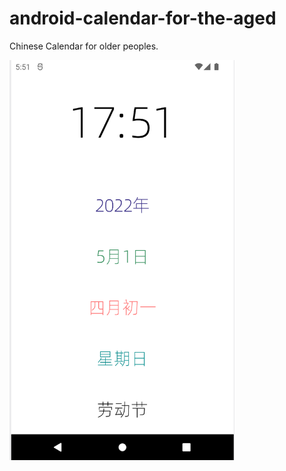 # android-calendar-for-the-aged

Chinese Calendar for older peoples.

<img src="images/1.png" width="360" height="640"/>
